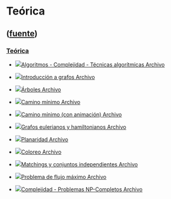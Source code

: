# Teórica
([fuente](https://campus.exactas.uba.ar/course/view.php?id=992&section=4))
---
### [Teórica](https://campus.exactas.uba.ar/course/view.php?id=992&section=4)

  - [![ ](https://campus.exactas.uba.ar/theme/image.php/aardvark/core/1524752928/f/pdf-24)Algoritmos - Complejidad - Técnicas algorítmicas Archivo](https://campus.exactas.uba.ar/mod/resource/view.php?id=53295)

  - [![ ](https://campus.exactas.uba.ar/theme/image.php/aardvark/core/1524752928/f/pdf-24)Introducción a grafos Archivo](https://campus.exactas.uba.ar/mod/resource/view.php?id=53296)

  - [![ ](https://campus.exactas.uba.ar/theme/image.php/aardvark/core/1524752928/f/pdf-24)Árboles Archivo](https://campus.exactas.uba.ar/mod/resource/view.php?id=53297)

  - [![ ](https://campus.exactas.uba.ar/theme/image.php/aardvark/core/1524752928/f/pdf-24)Camino mínimo Archivo](https://campus.exactas.uba.ar/mod/resource/view.php?id=53298)

  - [![ ](https://campus.exactas.uba.ar/theme/image.php/aardvark/core/1524752928/f/pdf-24)Camino mínimo (con animación) Archivo](https://campus.exactas.uba.ar/mod/resource/view.php?id=53299)

  - [![ ](https://campus.exactas.uba.ar/theme/image.php/aardvark/core/1524752928/f/pdf-24)Grafos eulerianos y hamiltonianos Archivo](https://campus.exactas.uba.ar/mod/resource/view.php?id=53300)

  - [![ ](https://campus.exactas.uba.ar/theme/image.php/aardvark/core/1524752928/f/pdf-24)Planaridad Archivo](https://campus.exactas.uba.ar/mod/resource/view.php?id=53301)

  - [![ ](https://campus.exactas.uba.ar/theme/image.php/aardvark/core/1524752928/f/pdf-24)Coloreo Archivo](https://campus.exactas.uba.ar/mod/resource/view.php?id=53304)

  - [![ ](https://campus.exactas.uba.ar/theme/image.php/aardvark/core/1524752928/f/pdf-24)Matchings y conjuntos independientes Archivo](https://campus.exactas.uba.ar/mod/resource/view.php?id=53305)

  - [![ ](https://campus.exactas.uba.ar/theme/image.php/aardvark/core/1524752928/f/pdf-24)Problema de flujo máximo Archivo](https://campus.exactas.uba.ar/mod/resource/view.php?id=53306)

  - [![ ](https://campus.exactas.uba.ar/theme/image.php/aardvark/core/1524752928/f/pdf-24)Complejidad - Problemas NP-Completos Archivo](https://campus.exactas.uba.ar/mod/resource/view.php?id=63586)

